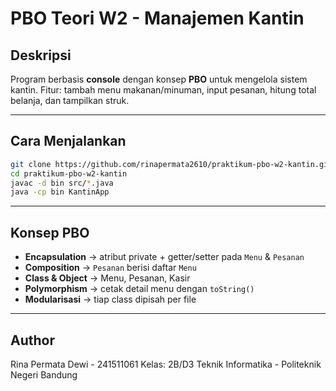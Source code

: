 # PBO Teori W2 - Manajemen Kantin

## Deskripsi

Program berbasis **console** dengan konsep **PBO** untuk mengelola sistem kantin. Fitur: tambah menu makanan/minuman, input pesanan, hitung total belanja, dan tampilkan struk.

---

## Cara Menjalankan

```bash
git clone https://github.com/rinapermata2610/praktikum-pbo-w2-kantin.git
cd praktikum-pbo-w2-kantin
javac -d bin src/*.java
java -cp bin KantinApp
```

---

## Konsep PBO

* **Encapsulation** → atribut private + getter/setter pada `Menu` & `Pesanan`
* **Composition** → `Pesanan` berisi daftar `Menu`
* **Class & Object** → Menu, Pesanan, Kasir
* **Polymorphism** → cetak detail menu dengan `toString()`
* **Modularisasi** → tiap class dipisah per file

---

## Author

Rina Permata Dewi - 241511061
Kelas: 2B/D3 Teknik Informatika - Politeknik Negeri Bandung
